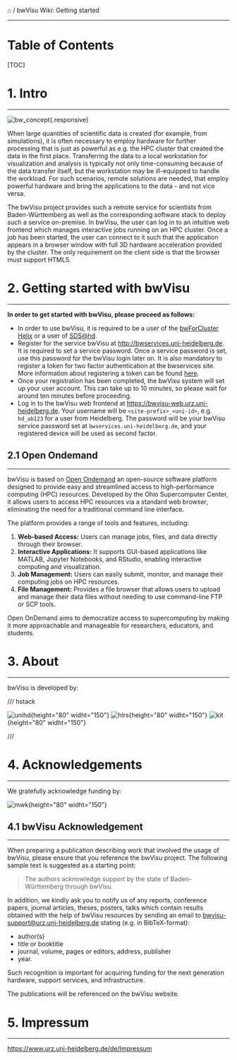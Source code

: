 &#8962;  /  bwVisu Wiki: Getting started

---

# Table of Contents

[TOC]

# 1. Intro 
---

![bw_concept](bwVisu-Wiki/images/bwVisu_concept.svg){.responsive}

When large quantities of scientific data is created (for example, from simulations), it is often necessary to employ hardware for further processing that is just as powerful as e.g. the HPC cluster that created the data in the first place. Transferring the data to a local workstation for visualization and analysis is typically not only time-consuming because of the data transfer itself, but the workstation may be ill-equipped to handle the workload. For such scenarios, remote solutions are needed, that employ powerful hardware and bring the applications to the data - and not vice versa.

The bwVisu project provides such a remote service for scientists from Baden-Württemberg as well as the corresponding software stack to deploy such a service on-premise. In bwVisu, the user can log in to an intuitive web frontend which manages interactive jobs running on an HPC cluster. Once a job has been started, the user can connect to it such that the application appears in a browser window with full 3D hardware acceleration provided by the cluster. The only requirement on the client side is that the browser must support HTML5.

# 2. Getting started with bwVisu
---

**In order to get started with bwVisu, please proceed as follows:**

* In order to use bwVisu, it is required to be a user of the [bwForCluster Helix](https://wiki.bwhpc.de/e/Registration/bwForCluster) or a user of [SDS@hd](https://wiki.bwhpc.de/e/SDS@hd/Registration).
* Register for the service bwVisu at http://bwservices.uni-heidelberg.de. It is required to set a service password. Once a service password is set, use this password for the bwVisu login later on. It is also mandatory to register a token for two factor authentication at the bwservices site. More information about registering a token can be found [here](https://wiki.bwhpc.de/e/Registration/2FA).
* Once your registration has been completed, the bwVisu system will set up your user account. This can take up to 10 minutes, so please wait for around ten minutes before proceeding.
* Log in to the bwVisu web frontend at https://bwvisu-web.urz.uni-heidelberg.de. Your username will be `<site-prefix>_<uni-id>`, e.g. `hd_ab123` for a user from Heidelberg. The password will be your bwVisu service password set at `bwservices.uni-heidelberg.de`, and your registered device will be used as second factor.

## 2.1 Open Ondemand
---

bwVisu is based on [Open Ondemand](https://openondemand.org) an open-source software platform designed to provide easy and streamlined access to high-performance computing (HPC) resources. Developed by the Ohio Supercomputer Center, it allows users to access HPC resources via a standard web browser, eliminating the need for a traditional command line interface.

The platform provides a range of tools and features, including:

1. **Web-based Access:** Users can manage jobs, files, and data directly through their browser.
2. **Interactive Applications:** It supports GUI-based applications like MATLAB, Jupyter Notebooks, and RStudio, enabling interactive computing and visualization.
3. **Job Management:** Users can easily submit, monitor, and manage their computing jobs on HPC resources.
4. **File Management:** Provides a file browser that allows users to upload and manage their data files without needing to use command-line FTP or SCP tools.

Open OnDemand aims to democratize access to supercomputing by making it more approachable and manageable for researchers, educators, and students.

# 3. About
---

bwVisu is developed by:

/// hstack

![unihd](bwVisu-Wiki/images/unihd.png){height="80" widht="150"}
![hlrs](bwVisu-Wiki/images/hlrs.png){height="80" widht="150"}
![kit](bwVisu-Wiki/images/kit.png){height="80" widht="150"}

///

# 4. Acknowledgements
---

We gratefully acknowledge funding by: 

![mwk](bwVisu-Wiki/images/mwk.png){height="80" widht="150"}


## 4.1 bwVisu Acknowledgement
---

When preparing a publication describing work that involved the usage of bwVisu, please ensure that you reference the bwVisu project. The following sample text is suggested as a starting point:

> The authors acknowledge support by the state 
> of Baden-Württemberg through bwVisu.

In addition, we kindly ask you to notify us of any reports, conference papers, journal articles, theses, posters, talks which contain results obtained with the help of bwVisu resources by sending an email to bwvisu-support@urz.uni-heidelberg.de stating (e.g. in BibTeX-format):

- author(s)
- title or booktitle
- journal, volume, pages or editors, address, publisher
- year.

Such recognition is important for acquiring funding for the next generation hardware, support services, and infrastructure.

The publications will be referenced on the bwVisu website.

# 5. Impressum
---

https://www.urz.uni-heidelberg.de/de/Impressum



